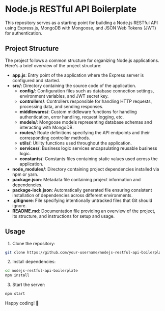 # Node.js RESTful API Boilerplate

This repository serves as a starting point for building a Node.js RESTful API using Express.js, MongoDB with Mongoose, and JSON Web Tokens (JWT) for authentication.

## Project Structure

The project follows a common structure for organizing Node.js applications. Here's a brief overview of the project structure:

- **app.js**: Entry point of the application where the Express server is configured and started.
- **src/**: Directory containing the source code of the application.
  - **config/**: Configuration files such as database connection settings, environment variables, and JWT secret key.
  - **controllers/**: Controllers responsible for handling HTTP requests, processing data, and sending responses.
  - **middlewares/**: Custom middleware functions for handling authentication, error handling, request logging, etc.
  - **models/**: Mongoose models representing database schemas and interacting with MongoDB.
  - **routes/**: Route definitions specifying the API endpoints and their corresponding controller methods.
  - **utils/**: Utility functions used throughout the application.
  - **services/**: Business logic services encapsulating reusable business logic.
  - **constants/**: Constants files containing static values used across the application.
- **node_modules/**: Directory containing project dependencies installed via npm or yarn.
- **package.json**: Metadata file containing project information and dependencies.
- **package-lock.json**: Automatically generated file ensuring consistent installation of dependencies across different environments.
- **.gitignore**: File specifying intentionally untracked files that Git should ignore.
- **README.md**: Documentation file providing an overview of the project, its structure, and instructions for setup and usage.

## Usage

1. Clone the repository:

```bash
git clone https://github.com/your-username/nodejs-restful-api-boilerplate.git
```

2. Install dependencies:

```bash
cd nodejs-restful-api-boilerplate
npm install
```

3. Start the server:

```bash
npm start
```

Happy coding! 🚀
